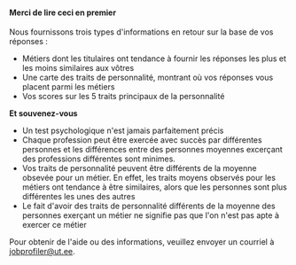 #### Merci de lire ceci en premier

Nous fournissons trois types d'informations en retour sur la base de vos réponses :
* Métiers dont les titulaires ont tendance à fournir les réponses les plus et les moins similaires aux vôtres
* Une carte des traits de personnalité, montrant où vos réponses vous placent parmi les métiers
* Vos scores sur les 5 traits principaux de la personnalité

**Et souvenez-vous**

* Un test psychologique n'est jamais parfaitement précis
* Chaque profession peut être exercée avec succès par différentes personnes et les différences entre des personnes moyennes excerçant des professions différentes sont minimes.
* Vos traits de personnalité peuvent être différents de la moyenne obsevée pour un métier. En effet, les traits moyens observés pour les métiers ont tendance à être similaires, alors que les personnes sont plus différentes les unes des autres
* Le fait d'avoir des traits de personnalité différents de la moyenne des personnes exerçant un métier ne signifie pas que l'on n'est pas apte à exercer ce métier

Pour obtenir de l'aide ou des informations, veuillez envoyer un courriel à jobprofiler@ut.ee.
